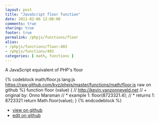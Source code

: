 ```yaml
---
layout: post
title: "JavaScript floor function"
date: 2011-02-06 12:00:00
comments: true
sharing: true
footer: true
permalink: /phpjs/functions/floor
alias:
- /phpjs/functions/floor:403
- /phpjs/functions/403
categories: [ math, functions ]
---
```

A JavaScript equivalent of PHP's floor
<!-- more -->
{% codeblock math/floor.js lang:js https://raw.github.com/kvz/phpjs/master/functions/math/floor.js raw on github %}
function floor (value) {
    // http://kevin.vanzonneveld.net
    // +   original by: Onno Marsman
    // *     example 1: floor(8723321.4);
    // *     returns 1: 8723321
    return Math.floor(value);
}
{% endcodeblock %}
<ul>
 <li><a href="https://github.com/kvz/phpjs/blob/master/functions/math/floor.js">view on github</a></li>
 <li><a href="https://github.com/kvz/phpjs/edit/master/functions/math/floor.js">edit on github</a></li>
</ul>
